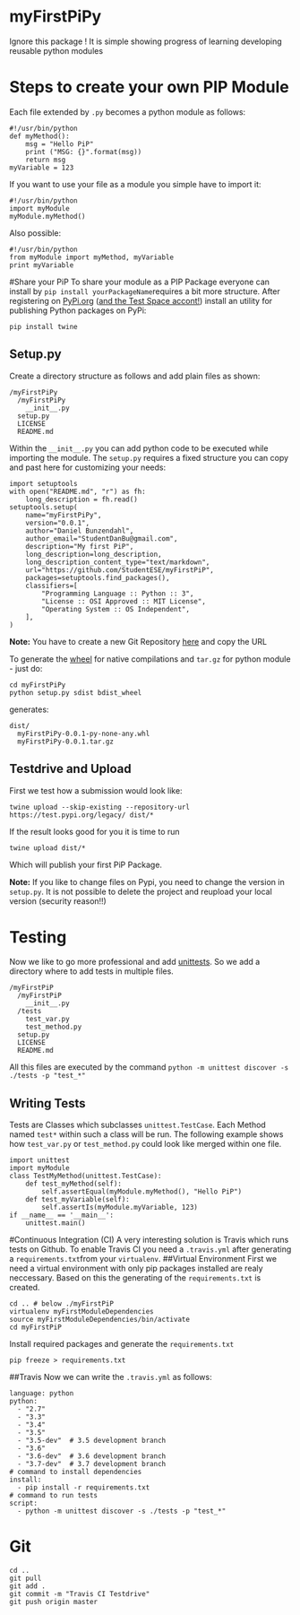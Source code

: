 # myFirstPiPy
Ignore this package ! It is simple showing progress of learning developing reusable python modules

# Steps to create your own PIP Module

Each file extended by ```.py``` becomes a python module as follows:

```
#!/usr/bin/python
def myMethod():
    msg = "Hello PiP"
    print ("MSG: {}".format(msg))
    return msg
myVariable = 123

```

If you want to use your file as a module
you simple have to import it:

```
#!/usr/bin/python
import myModule
myModule.myMethod()
```

Also possible:

```
#!/usr/bin/python
from myModule import myMethod, myVariable
print myVariable

```

#Share your PiP
To share your module as a PIP Package everyone can install by ```pip install yourPackageName```requires a bit more structure.
After registering on [PyPi.org](https://pypi.org) ([and the Test Space accont!](https://test.pypi.org/account/register/)) install an utility for publishing Python packages on PyPi:

```
pip install twine
```
## Setup.py
Create a directory structure as follows and add plain files as shown:

```
/myFirstPiPy
  /myFirstPiPy
    __init__.py
  setup.py
  LICENSE
  README.md
```
Within the ```__init__.py``` you can add python code to be executed while importing the module.
The `setup.py` requires a fixed structure you can copy and past here for customizing your needs:

```
import setuptools
with open("README.md", "r") as fh:
    long_description = fh.read()
setuptools.setup(
    name="myFirstPiPy",
    version="0.0.1",
    author="Daniel Bunzendahl",
    author_email="StudentDanBu@gmail.com",
    description="My first PiP",
    long_description=long_description,
    long_description_content_type="text/markdown",
    url="https://github.com/StudentESE/myFirstPiP",
    packages=setuptools.find_packages(),
    classifiers=[
        "Programming Language :: Python :: 3",
        "License :: OSI Approved :: MIT License",
        "Operating System :: OS Independent",
    ],
)
```
**Note:** You have to create a new Git Repository [here](https://github.com/new) and copy the URL

To generate the [wheel](https://pythonwheels.com) for native compilations and `tar.gz` for python module - just do:

```
cd myFirstPiPy
python setup.py sdist bdist_wheel
```
generates:

```
dist/
  myFirstPiPy-0.0.1-py-none-any.whl
  myFirstPiPy-0.0.1.tar.gz
```
## Testdrive and Upload
First we test how a submission would look like:

```
twine upload --skip-existing --repository-url https://test.pypi.org/legacy/ dist/* 
```
If the result looks good for you it is time to run

```
twine upload dist/*
```
Which will publish your first PiP Package.

**Note:** If you like to change files on Pypi, you need to change the version in `setup.py`. It is not possible to delete the project and reupload your local version (security reason!!)

# Testing
Now we like to go more professional and add [unittests](https://docs.python.org/3/library/unittest.html). So we add a directory where to add tests in multiple files. 

```
/myFirstPiP
  /myFirstPiP
    __init__.py
  /tests
    test_var.py
    test_method.py
  setup.py
  LICENSE
  README.md
```

All this files are executed by the command ```python -m unittest discover -s ./tests -p "test_*"```

## Writing Tests
Tests are Classes which subclasses ```unittest.TestCase```. Each Method named `test*` within such a class will be run. The following example shows how `test_var.py` or `test_method.py` could look like merged within one file.

```
import unittest
import myModule
class TestMyMethod(unittest.TestCase):
    def test_myMethod(self):
        self.assertEqual(myModule.myMethod(), "Hello PiP")
    def test_myVariable(self):
        self.assertIs(myModule.myVariable, 123)
if __name__ == '__main__':
    unittest.main()
```

#Continuous Integration (CI)
A very interesting solution is Travis which runs tests on Github. To enable Travis CI you need a ```.travis.yml``` after generating a ```requirements.txt```from your ```virtualenv```.
##Virtual Environment
First we need a virtual environment with only pip packages installed are realy neccessary. Based on this the generating of the ```requirements.txt``` is created.

```
cd .. # below ./myFirstPiP
virtualenv myFirstModuleDependencies
source myFirstModuleDependencies/bin/activate
cd myFirstPiP
```
Install required packages and generate the ```requirements.txt```

```
pip freeze > requirements.txt
```
##Travis
Now we can write the `.travis.yml` as follows:

```
language: python
python:
  - "2.7"
  - "3.3"
  - "3.4"
  - "3.5"
  - "3.5-dev"  # 3.5 development branch
  - "3.6"
  - "3.6-dev"  # 3.6 development branch
  - "3.7-dev"  # 3.7 development branch
# command to install dependencies
install:
  - pip install -r requirements.txt
# command to run tests
script:
  - python -m unittest discover -s ./tests -p "test_*"
```

# Git
```
cd ..
git pull
git add .
git commit -m "Travis CI Testdrive"
git push origin master
```